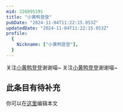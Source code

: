 ```yaml
---
mid: 226095191
title: "小黄鸭登登"
pubDate: "2024-11-04T11:22:15.053Z"
updatedDate: "2024-11-04T11:22:15.053Z"
profile:
  {
    Nickname: ["小黄鸭登登"],
  }
---
```


关注[小黄鸭登登](https://space.bilibili.com/226095191)谢谢喵~ 关注[小黄鸭登登](https://space.bilibili.com/226095191)谢谢喵~

## 此条目有待补充
你可以在[这里](https://github.com/Yuhanawa/VTuber.ICU-Content/edit/master/v/小黄鸭登登/index.md)编辑本文
